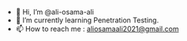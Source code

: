 - 👋 Hi, I’m @ali-osama-ali
- 🌱 I’m currently learning Penetration Testing.
- 📫 How to reach me : aliosamaali2021@gmail.com

